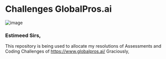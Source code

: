 # Challenges GlobalPros.ai

![image](https://img.shields.io/badge/Git-E34F26?style=for-the-badge&logo=git&logoColor=white)

### Estimeed Sirs,

This repository is being used to allocate my resolutions of Assessments and Coding Challenges of https://www.globalpros.ai/
Graciously,

